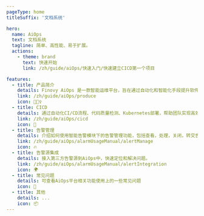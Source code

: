 ```yaml
---
pageType: home
titleSuffix: '文档系统'

hero:
  name: AiOps
  text: 文档系统
  tagline: 简单、高性能、易于扩展。
  actions:
    - theme: brand
      text: 快速开始
      link: /zh/guide/aiOps/快速入门/快速建立CICD第一个项目

features:
  - title: 产品简介
    details: Finovy AiOps 是一款智能运维平台，旨在通过自动化和智能化手段提升软件开发和运维效率。
    link: /zh/guide/aiOps/produce
    icon: 🏃🏻‍♀️
  - title: CICD
    details: 通过自动化CI/CD流程、代码质量检测、Kubernetes部署，帮助团队实现高效协作和快速软件交付。
    link: /zh/guide/aiOps/cicd
    icon: 🎨
  - title: 告警管理
    details: 介绍如何使用智能告警模块下的告警管理功能，包括查看，处理，关闭，转交告警，告警分派策略配置以及告警处理 TimeLine 功能。
    link: /zh/guide/aiOps/alarmUsageManual/alertManage
    icon: 🔥
  - title: 告警源集成
    details: 接入第三方告警源到AiOps中，快速定位和解决问题。
    link: /zh/guide/aiOps/alarmUsageManual/alertIntegration
    icon: 🌍
  - title: 常见问题
    details: 可查看AiOps平台相关功能使用上的一些常见问题
    icon: 🌈
  - title: 其他
    details: ...
    icon: 📦
---
```

